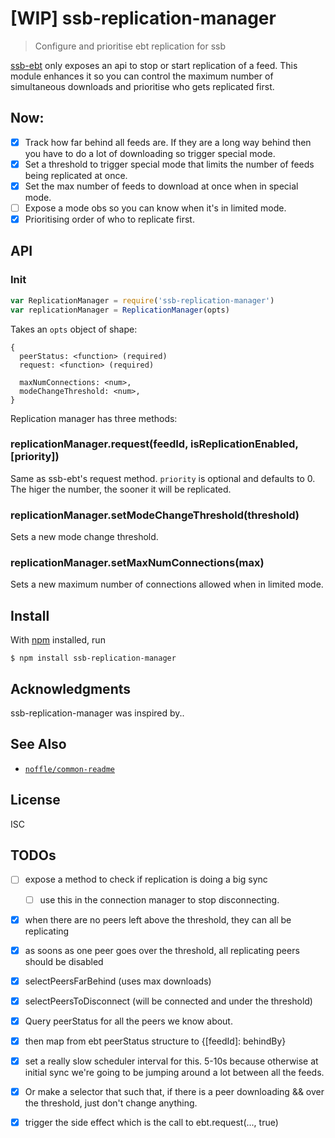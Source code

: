# [WIP] ssb-replication-manager

> Configure and prioritise ebt replication for ssb

[ssb-ebt](https://github.com/ssbc/ssb-ebt) only exposes an api to stop or start replication of a feed. This module enhances it so you can control the maximum number of simultaneous downloads and prioritise who gets replicated first.

## Now: 

  - [x] Track how far behind all feeds are. If they are a long way behind then you have to do a lot of downloading so trigger special mode.
  - [x] Set a threshold to trigger special mode that limits the number of feeds being replicated at once. 
  - [x] Set the max number of feeds to download at once when in special mode.
  - [ ] Expose a mode obs so you can know when it's in limited mode. 
  - [x] Prioritising order of who to replicate first.

## API


### Init

```js
var ReplicationManager = require('ssb-replication-manager')
var replicationManager = ReplicationManager(opts)
```
Takes an `opts` object of shape: 

```
{
  peerStatus: <function> (required)
  request: <function> (required)

  maxNumConnections: <num>,
  modeChangeThreshold: <num>,
}
```

Replication manager has three methods:

###  replicationManager.request(feedId, isReplicationEnabled, [priority])

Same as ssb-ebt's request method. `priority` is optional and defaults to 0. The higer the number, the sooner it will be replicated.

### replicationManager.setModeChangeThreshold(threshold)

Sets a new mode change threshold.

### replicationManager.setMaxNumConnections(max)

Sets a new maximum number of connections allowed when in limited mode.
 
## Install

With [npm](https://npmjs.org/) installed, run

```
$ npm install ssb-replication-manager
```

## Acknowledgments

ssb-replication-manager was inspired by..

## See Also

- [`noffle/common-readme`](https://github.com/noffle/common-readme)

## License

ISC


## TODOs

- [ ] expose a method to check if replication is doing a big sync
  - [ ] use this in the connection manager to stop disconnecting.

- [x] when there are no peers left above the threshold, they can all be replicating

- [x] as soons as one peer goes over the threshold, all replicating peers should be disabled

- [x] selectPeersFarBehind (uses max downloads)

- [x] selectPeersToDisconnect (will be connected and under the threshold)

- [x] Query peerStatus for all the peers we know about.

- [x] then map from ebt peerStatus structure to {[feedId]: behindBy}

- [x] set a really slow scheduler interval for this. 5-10s because otherwise at initial sync we're going to be jumping around a lot between all the feeds.

- [x] Or make a selector that such that, if there is a peer downloading && over the threshold, just don't change anything.

- [x] trigger the side effect which is the call to ebt.request(..., true)

